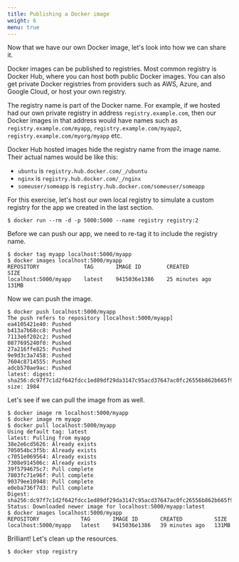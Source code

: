 ```yaml
---
title: Publishing a Docker image
weight: 6
menu: true
---
```


Now that we have our own Docker image, let's look into how we can share it.

Docker images can be published to registries.
Most common registry is Docker Hub, where you can host both public Docker images.
You can also get private Docker registries from providers such as AWS, Azure, and Google Cloud,
or host your own registry.

The registry name is part of the Docker name.
For example, if we hosted had our own private registry in address `registry.example.com`,
then our Docker images in that address would have names such as
`registry.example.com/myapp`, `registry.example.com/myapp2`, `registry.example.com/myorg/myapp` etc.

Docker Hub hosted images hide the registry name from the image name.
Their actual names would be like this:

* `ubuntu` is `registry.hub.docker.com/_/ubuntu`
* `nginx` is `registry.hub.docker.com/_/nginx`
* `someuser/someapp` is `registry.hub.docker.com/someuser/someapp`

For this exercise, let's host our own local registry to simulate a custom registry for the app we created in the last section.

    $ docker run --rm -d -p 5000:5000 --name registry registry:2

Before we can push our app, we need to re-tag it to include the registry name.

    $ docker tag myapp localhost:5000/myapp
    $ docker images localhost:5000/myapp
    REPOSITORY              TAG       IMAGE ID        CREATED          SIZE
    localhost:5000/myapp    latest    9415036e1386    25 minutes ago   131MB

Now we can push the image.

    $ docker push localhost:5000/myapp
    The push refers to repository [localhost:5000/myapp]
    ea4105421e40: Pushed 
    b413a7b68cc8: Pushed 
    7113e6f202c2: Pushed 
    0877695240f0: Pushed 
    27a216ffe825: Pushed 
    9e9d3c3a7458: Pushed 
    7604c8714555: Pushed 
    adcb570ae9ac: Pushed 
    latest: digest: sha256:dc97f7c1d2f642fdcc1ed89df29da3147c95acd37647ac0fc26556b862b665f9 size: 1984

Let's see if we can pull the image from as well.

    $ docker image rm localhost:5000/myapp
    $ docker image rm myapp
    $ docker pull localhost:5000/myapp
    Using default tag: latest
    latest: Pulling from myapp
    38e2e6cd5626: Already exists 
    705054bc3f5b: Already exists 
    c7051e069564: Already exists 
    7308e914506c: Already exists 
    39f5794675c7: Pull complete 
    7803fc71e96f: Pull complete 
    90379ee10948: Pull complete 
    e0eba736f7d3: Pull complete 
    Digest: sha256:dc97f7c1d2f642fdcc1ed89df29da3147c95acd37647ac0fc26556b862b665f9
    Status: Downloaded newer image for localhost:5000/myapp:latest
    $ docker images localhost:5000/myapp
    REPOSITORY             TAG       IMAGE ID       CREATED          SIZE
    localhost:5000/myapp   latest    9415036e1386   39 minutes ago   131MB

Brilliant! Let's clean up the resources.

    $ docker stop registry
